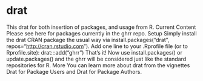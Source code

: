 
<!-- README.md is generated from README.Rmd. Please edit that file -->

# drat

This drat for both insertion of packages, and usage from R. Current
Content Please see here for packages currently in the ghrr repo. Setup
Simply install the drat CRAN package the usual way via
install.packages(“drat”, repos=“<http://cran.rstudio.com>”). Add one
line to your .Rprofile file (or to Rprofile.site): drat:::add(“ghrr”)
That’s it\! Now use install.packages() or update.packages() and the ghrr
will be considered just like the standard repositories for R. More You
can learn more about drat from the vignettes Drat for Package Users and
Drat for Package Authors.
